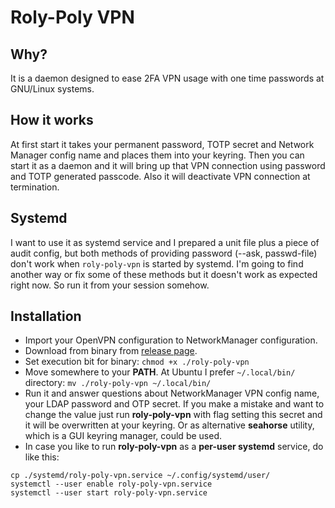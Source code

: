 # Roly-Poly VPN
## Why?
It is a daemon designed to ease 2FA VPN usage with one time passwords at GNU/Linux systems.

## How it works
At first start it takes your permanent password, TOTP secret and Network Manager config name and places them into your keyring.
Then you can start it as a daemon and it will bring up that VPN connection using password and TOTP generated passcode. Also it will deactivate VPN connection at termination.

## Systemd
I want to use it as systemd service and I prepared a unit file plus a piece of audit config, but both methods of providing password (--ask, passwd-file) don't work when `roly-poly-vpn` is started by systemd.
I'm going to find another way or fix some of these methods but it doesn't work as expected right now. So run it from your session somehow.

## Installation
- Import your OpenVPN configuration to NetworkManager configuration.
- Download from binary from [release page](https://github.com/nixargh/roly-poly-vpn/releases).
- Set execution bit for binary: ```chmod +x ./roly-poly-vpn```
- Move somewhere to your **PATH**. At Ubuntu I prefer `~/.local/bin/` directory: ```mv ./roly-poly-vpn ~/.local/bin/```
- Run it and answer questions about NetworkManager VPN config name, your LDAP password and OTP secret.
If you make a mistake and want to change the value just run **roly-poly-vpn** with flag setting this secret and it will be overwritten at your keyring. Or as alternative **seahorse** utility, which is a GUI keyring manager, could be used.
- In case you like to run **roly-poly-vpn** as a **per-user systemd** service, do like this:  
```
cp ./systemd/roly-poly-vpn.service ~/.config/systemd/user/
systemctl --user enable roly-poly-vpn.service
systemctl --user start roly-poly-vpn.service
```
